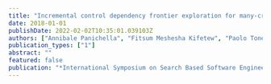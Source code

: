 ```yaml
---
title: "Incremental control dependency frontier exploration for many-criteria test case generation"
date: 2018-01-01
publishDate: 2022-02-02T10:35:01.039103Z
authors: ["Annibale Panichella", "Fitsum Meshesha Kifetew", "Paolo Tonella"]
publication_types: ["1"]
abstract: ""
featured: false
publication: "*International Symposium on Search Based Software Engineering*"
---
```



